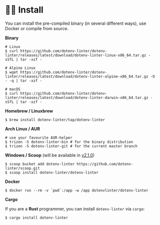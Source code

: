 # 👨‍💻 Install

You can install the pre-compiled binary (in several different ways), use Docker or compile from source.

**Binary**

```shell script
# Linux
$ curl https://github.com/dotenv-linter/dotenv-linter/releases/latest/download/dotenv-linter-linux-x86_64.tar.gz -sSfL | tar -xzf -

# Alpine Linux
$ wget https://github.com/dotenv-linter/dotenv-linter/releases/latest/download/dotenv-linter-alpine-x86_64.tar.gz -O - -q | tar -xzf -

# macOS
$ curl https://github.com/dotenv-linter/dotenv-linter/releases/latest/download/dotenv-linter-darwin-x86_64.tar.gz -sSfL | tar -xzf -
```

**Homebrew / Linuxbrew**

```shell script
$ brew install dotenv-linter/tap/dotenv-linter
```

**Arch Linux / AUR**

```shell script
# use your favourite AUR-helper
$ trizen -S dotenv-linter-bin # for the binary distribution
$ trizen -S dotenv-linter-git # for the current master branch
```

**Windows / Scoop** (will be available in [v2.1.0](https://github.com/dotenv-linter/dotenv-linter/issues/217))

```shell script
$ scoop bucket add dotenv-linter https://github.com/dotenv-linter/scoop.git
$ scoop install dotenv-linter/dotenv-linter
````

**Docker**

```shell script
$ docker run --rm -v `pwd`:/app -w /app dotenvlinter/dotenv-linter
```

**Cargo**

If you are a **Rust** programmer, you can install `dotenv-linter` via `cargo`:

```shell script
$ cargo install dotenv-linter
```
